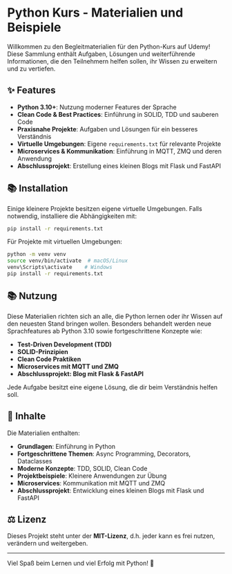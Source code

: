 # Python Kurs - Materialien und Beispiele

Willkommen zu den Begleitmaterialien für den Python-Kurs auf Udemy! Diese Sammlung enthält Aufgaben, Lösungen und weiterführende Informationen, die den Teilnehmern helfen sollen, ihr Wissen zu erweitern und zu vertiefen.

## ✨ Features
- **Python 3.10+**: Nutzung moderner Features der Sprache
- **Clean Code & Best Practices**: Einführung in SOLID, TDD und sauberen Code
- **Praxisnahe Projekte**: Aufgaben und Lösungen für ein besseres Verständnis
- **Virtuelle Umgebungen**: Eigene `requirements.txt` für relevante Projekte
- **Microservices & Kommunikation**: Einführung in MQTT, ZMQ und deren Anwendung
- **Abschlussprojekt**: Erstellung eines kleinen Blogs mit Flask und FastAPI

## 📚 Installation
Einige kleinere Projekte besitzen eigene virtuelle Umgebungen. Falls notwendig, installiere die Abhängigkeiten mit:

```bash
pip install -r requirements.txt
```

Für Projekte mit virtuellen Umgebungen:

```bash
python -m venv venv
source venv/bin/activate  # macOS/Linux
venv\Scripts\activate    # Windows
pip install -r requirements.txt
```

## 📚 Nutzung
Diese Materialien richten sich an alle, die Python lernen oder ihr Wissen auf den neuesten Stand bringen wollen. Besonders behandelt werden neue Sprachfeatures ab Python 3.10 sowie fortgeschrittene Konzepte wie:
- **Test-Driven Development (TDD)**
- **SOLID-Prinzipien**
- **Clean Code Praktiken**
- **Microservices mit MQTT und ZMQ**
- **Abschlussprojekt: Blog mit Flask & FastAPI**

Jede Aufgabe besitzt eine eigene Lösung, die dir beim Verständnis helfen soll.

## 📅 Inhalte
Die Materialien enthalten:
- **Grundlagen**: Einführung in Python
- **Fortgeschrittene Themen**: Async Programming, Decorators, Dataclasses
- **Moderne Konzepte**: TDD, SOLID, Clean Code
- **Projektbeispiele**: Kleinere Anwendungen zur Übung
- **Microservices**: Kommunikation mit MQTT und ZMQ
- **Abschlussprojekt**: Entwicklung eines kleinen Blogs mit Flask und FastAPI

## ⚖ Lizenz
Dieses Projekt steht unter der **MIT-Lizenz**, d.h. jeder kann es frei nutzen, verändern und weitergeben. 

---

Viel Spaß beim Lernen und viel Erfolg mit Python! 🚀

